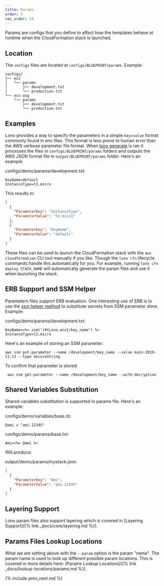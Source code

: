 ```yaml
---
title: Params
order: 3
nav_order: 14
---
```


Params are configs that you define to affect how the templates behave at runtime when the CloudFormation stack is launched.

## Location

The `configs` files are located at `configs/BLUEPRINT/params`.  Example:

    configs/
    ├── ec2
    │   └── params
    │       ├── development.txt
    │       └── production.txt
    └── ecs-asg
        └── params
            ├── development.txt
            └── production.txt

## Examples

Lono provides a way to specify the parameters in a simple `key=value` format commonly found in env files.  This format is less prone to human error than the AWS verbose parameter file format.  When [lono generate](/reference/lono-generate/) is ran it processes the files in `configs/BLUEPRINT/params` folders and outputs the AWS JSON format file in `output/BLUEPRINT/params` folder.  Here's an example:

configs/demo/params/development.txt:

    KeyName=default
    InstanceType=t2.micro

This results in:

```json
[
  {
    "ParameterKey": "InstanceType",
    "ParameterValue": "t2.micro"
  },
  {
    "ParameterKey": "KeyName",
    "ParameterValue": "default"
  }
]
```

These files can be used to launch the CloudFormation stack with the `aws cloudformation` CLI tool manually if you like. Though the `lono cfn` lifecycle commands handle this automatically for you. For example, running `lono cfn deploy STACK_NAME` will automatically generate the param files and use it when launching the stack.

## ERB Support and SSM Helper

Parameters files support ERB evaluation.  One interesting use of ERB is to use the [ssm helper method](https://github.com/tongueroo/lono/blob/master/lib/lono/template/context/helpers.rb) to substitute secrets from SSM parameter store.  Example:

configs/demo/params/development.txt:

    KeyName=<%= ssm("/#{Lono.env}/key_name") %>
    InstanceType=t2.micro

Here's an example of storing an SSM parameter:

    aws ssm put-parameter --name /development/key_name --value main-2019-11-23 --type SecureString

To confirm that parameter is stored:

     aws ssm get-parameter --name /development/key_name --with-decryption

## Shared Variables Substitution

Shared variables substitution is supported in params file.  Here's an example:

configs/demo/variables/base.rb:

    @ami = "ami-12345"

configs/demo/params/base.txt:

    Ami=<%= @ami %>

Will produce:

output/demo/params/mystack.json:

```json
[
  {
    "ParameterKey": "Ami",
    "ParameterValue": "ami-12345"
  }
]
```

## Layering Support

Lono param files also support layering which is covered in [Layering Support]({% link _docs/core/layering.md %}).

## Params Files Lookup Locations

What we are setting above with the `--param` option is the param "name". The param name is used to look up different possible param locations. This is covered in more details here: [Params Lookup Locations]({% link _docs/lookup-locations/params.md %}).

{% include prev_next.md %}
